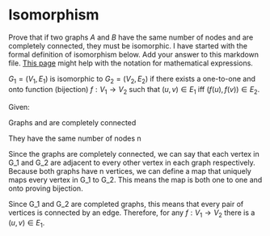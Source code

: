 # Isomorphism

Prove that if two graphs $A$ and $B$ have the same number of nodes and are
completely connected, they must be isomorphic. I have started with the formal
definition of isomorphism below. Add your answer to this markdown file. [This
page](https://docs.github.com/en/get-started/writing-on-github/working-with-advanced-formatting/writing-mathematical-expressions)
might help with the notation for mathematical expressions.

$G_1=(V_1 , E_1)$ is isomorphic to $G_2 = (V_2, E_2)$ if there exists a
one-to-one and onto function (bijection) $f: V_1 \rightarrow V_2$ such that $(u,v)
\in E_1$ iff $(f(u),f(v)) \in E_2$.


Given:

Graphs  and  are completely connected

They have the same number of nodes n


Since the graphs are completely connected, we can say that each vertex in G_1 
and G_2 are adjacent to every other vertex in each graph respectively. Because
both graphs have n vertices, we can define a map that uniquely maps every vertex
in G_1 to G_2. This means the map is both one to one and onto proving bijection.

Since G_1 and G_2 are completed graphs, this means that every pair of vertices
is connected by an edge. Therefore, for any $f: V_1 \rightarrow V_2$  there is a
$(u,v) \in E_1$.

